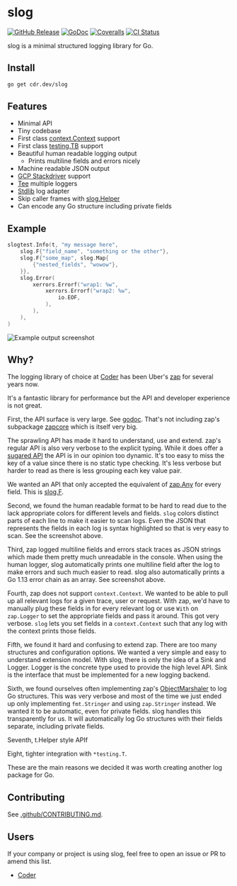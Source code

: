# slog

[![GitHub Release](https://img.shields.io/github/v/release/cdr/slog?color=6b9ded&sort=semver)](https://github.com/cdr/slog/releases)
[![GoDoc](https://godoc.org/cdr.dev/slog?status.svg)](https://godoc.org/cdr.dev/slog)
[![Coveralls](https://img.shields.io/coveralls/github/cdr/slog?color=65d6a4)](https://coveralls.io/github/cdr/slog)
[![CI Status](https://github.com/cdr/slog/workflows/ci/badge.svg)](https://github.com/cdr/slog/actions)

slog is a minimal structured logging library for Go.

## Install

```bash
go get cdr.dev/slog
```

## Features

- Minimal API
- Tiny codebase
- First class [context.Context](https://blog.golang.org/context) support
- First class [testing.TB](https://godoc.org/cdr.dev/slog/slogtest) support
- Beautiful human readable logging output
  - Prints multiline fields and errors nicely
- Machine readable JSON output
- [GCP Stackdriver](https://godoc.org/cdr.dev/slog/sloggers/slogstackdriver) support
- [Tee](https://godoc.org/cdr.dev/slog#Tee) multiple loggers
- [Stdlib](https://godoc.org/cdr.dev/slog#Stdlib) log adapter
- Skip caller frames with [slog.Helper](https://godoc.org/cdr.dev/slog#Helper)
- Can encode any Go structure including private fields

## Example

```go
slogtest.Info(t, "my message here",
    slog.F{"field_name", "something or the other"},
    slog.F{"some_map", slog.Map{
        {"nested_fields", "wowow"},
    }},
    slog.Error(
        xerrors.Errorf("wrap1: %w",
            xerrors.Errorf("wrap2: %w",
                io.EOF,
            ),
        ),
    ),
)
```

![Example output screenshot](https://i.imgur.com/o8uW4Oy.png)

## Why?

The logging library of choice at [Coder](https://github.com/cdr) has been Uber's [zap](https://github.com/uber-go/zap)
for several years now.

It's a fantastic library for performance but the API and developer experience is not great.

First, the API surface is very large. See [godoc](https://godoc.org/go.uber.org/zap).
That's not including zap's subpackage [zapcore](https://godoc.org/go.uber.org/zap/zapcore) which
is itself very big.

The sprawling API has made it hard to understand, use and extend. zap's regular API is also very verbose
to the explicit typing. While it does offer a [sugared API](https://godoc.org/go.uber.org/zap#hdr-Choosing_a_Logger)
the API is in our opinion too dynamic. It's too easy to miss the key of a value since there is no static type
checking. It's less verbose but harder to read as there is less grouping each key value pair.

We wanted an API that only accepted the equivalent of [zap.Any](https://godoc.org/go.uber.org/zap#Any) for every field.
This is [slog.F](https://godoc.org/cdr.dev/slog#F).

Second, we found the human readable format to be hard to read due to the lack appropriate colors for different levels
and fields. `slog` colors distinct parts of each line to make it easier to scan logs. Even the JSON that represents
the fields in each log is syntax highlighted so that is very easy to scan. See the screenshot above.

Third, zap logged multiline fields and errors stack traces as JSON strings which made them pretty much unreadable in the
console. When using the human logger, slog automatically prints one multiline field after the log to make errors and
such much easier to read. slog also automatically prints a Go 1.13 error chain as an array. See screenshot above.

Fourth, zap does not support `context.Context`. We wanted to be able to pull up all relevant logs for a given trace,
user or request. With zap, we'd have to manually plug these fields in for every relevant log or use `With` on `zap.Logger`
to set the appropriate fields and pass it around. This got very verbose. `slog` lets you set fields in a `context.Context`
such that any log with the context prints those fields.

Fifth, we found it hard and confusing to extend zap. There are too many structures and configuration options. We wanted
a very simple and easy to understand extension model. With slog, there is only the idea of a Sink and Logger. Logger
is the concrete type used to provide the high level API. Sink is the interface that must be implemented for a new
logging backend.

Sixth, we found ourselves often implementing zap's [ObjectMarshaler](https://godoc.org/go.uber.org/zap/zapcore#ObjectMarshaler) to
log Go structures. This was very verbose and most of the time we just ended up only implementing `fmt.Stringer` and using `zap.Stringer`
instead. We wanted it to be automatic, even for private fields. slog handles this transparently for us. It will automatically
log Go structures with their fields separate, including private fields.

Seventh, t.Helper style APIf

Eight, tighter integration with `*testing.T`.

These are the main reasons we decided it was worth creating another log package for Go.

## Contributing

See [.github/CONTRIBUTING.md](.github/CONTRIBUTING.md).

## Users

If your company or project is using slog, feel free to open an issue or PR to amend this list.

- [Coder](https://github.com/cdr)
